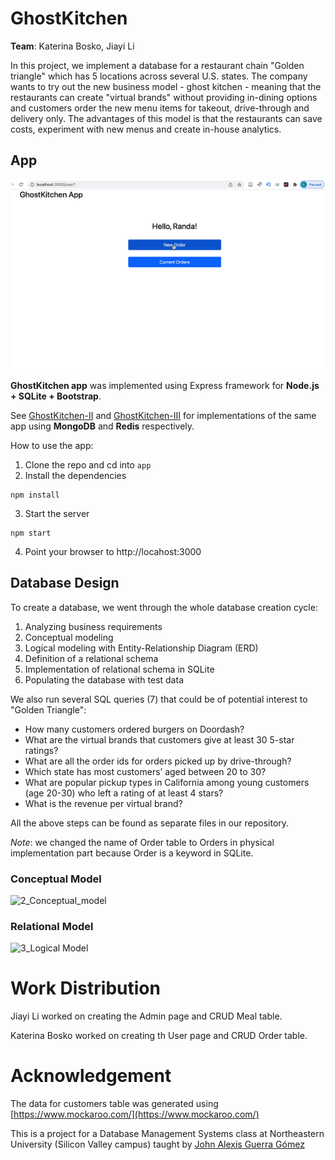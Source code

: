 # GhostKitchen
**Team**: Katerina Bosko, Jiayi Li

In this project, we implement a database for a restaurant chain "Golden triangle" which has 5 locations across several U.S. states. The company wants to try out the new business model - ghost kitchen - meaning that the restaurants can create "virtual brands" without providing in-dining options and customers order the new menu items for takeout, drive-through and delivery only. The advantages of this model is that the restaurants can save costs, experiment with new menus and create in-house analytics.

## App
![](ghostkitchen.gif)


**GhostKitchen app**  was implemented using Express framework for **Node.js + SQLite + Bootstrap**.

See [GhostKitchen-II](https://github.com/k-bosko/GhostKitchen-II) and [GhostKitchen-III](https://github.com/k-bosko/GhostKitchen-III) for implementations of the same app using **MongoDB** and **Redis** respectively.

How to use the app:

1) Clone the repo and cd into `app`
2) Install the dependencies

```
npm install
```


3) Start the server

```
npm start
```

4) Point your browser to http://locahost:3000

## Database Design

To create a database, we went through the whole database creation cycle:
1. Analyzing business requirements
2. Conceptual modeling 
3. Logical modeling with Entity-Relationship Diagram (ERD)
4. Definition of a relational schema
5. Implementation of relational schema in SQLite 
6. Populating the database with test data

We also run several SQL queries (7) that could be of potential interest to "Golden Triangle":
- How many customers ordered burgers on Doordash?
- What are the virtual brands that customers give at least 30 5-star ratings?
- What are all the order ids for orders picked up by drive-through?
- Which state has most customers’ aged between 20 to 30?
- What are popular pickup types in California among young customers (age 20-30) who left a rating of at least 4 stars?
- What is the revenue per virtual brand? 

All the above steps can be found as separate files in our repository.

*Note*: we changed the name of Order table to Orders in physical implementation part because Order is a keyword in SQLite.

### Conceptual Model
![2_Conceptual_model](https://user-images.githubusercontent.com/37320474/139183694-e4e2102d-03e0-4a5a-bc3a-1efda511ced5.jpeg)

### Relational Model
![3_Logical Model](https://user-images.githubusercontent.com/37320474/139183720-a85b3ba5-9421-4614-846c-8642f725b6f3.jpeg)


# Work Distribution
Jiayi Li worked on creating the Admin page and CRUD Meal table.

Katerina Bosko worked on creating th User page and CRUD Order table.

# Acknowledgement
The data for customers table was generated using [https://www.mockaroo.com/](https://www.mockaroo.com/)

This is a project for a Database Management Systems class at Northeastern University (Silicon Valley campus) taught by [John Alexis Guerra Gómez](https://github.com/john-guerra)
